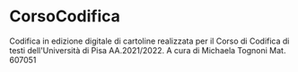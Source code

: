 # CorsoCodifica
Codifica in edizione digitale di cartoline realizzata per il Corso di Codifica di testi dell'Università di Pisa AA.2021/2022.
A cura di Michaela Tognoni 
Mat. 607051

